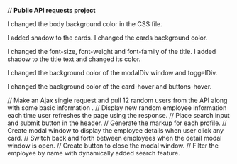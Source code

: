 
// **Public API requests project**

I changed the body background color in the CSS file.

I added shadow to the cards.
I changed the cards background color.

I changed the font-size, font-weight and font-family of the title.
I added shadow to the title text and changed its color.

I changed the background color of the modalDiv window and toggelDiv.

I changed the background color of the card-hover and buttons-hover.


// Make an Ajax single request and pull 12 random users from the API along with some basic information .
// Display new random employee information each time user refreshes the page using the response.
// Place search input and submit button in the header.
// Generate the markup for each profile.
// Create modal window to display the employee details when user click any card.
// Switch back and forth between employees when the detail modal window is open.
    // Create button to close the modal window.
// Filter the employee by name with dynamically added search feature.
